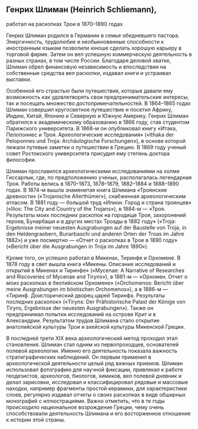 ## Генрих Шлиман (Heinrich Schliemann),

работал на раскопках Трои в 1870–1890 годах

<div class="person__text-wrapper">
Генрих Шлиман родился в Германии в семье обедневшего пастора. Энергичность, трудолюбие и необыкновенные способности к иностранным языкам позволили юноше сделать хорошую карьеру в торговой фирме. Затем он вел успешную коммерческую деятельность в разных странах, в том числе России. Благодаря деловой хватке, Шлиман обрел финансовую независимость и впоследствии на собственные средства вел раскопки, издавал книги и устраивал выставки.

Особенной его страстью были путешествия, которые давали ему возможность как удовлетворять свои предпринимательские интересы, так и посещать множество достопримечательностей. В 1864–1865 годах Шлиман совершил кругосветное путешествие и посетил Африку, Индию, Китай, Японию и Северную и Южную Америку.
Генрих Шлиман обратился к академическому образованию в 1866 году, став студентом Парижского университета. В 1868-м он опубликовал книгу «Итака, Пелопоннес и Троя. Археологические исследования» («Ithaka der Peloponnes und Troja: Archäologische Forschungen»), в основе которой лежали путевые заметки о путешествии в Грецию. В 1869 году ученый совет Ростокского университета присудил ему степень доктора философии.

Шлиман прославился археологическими исследованиями на холме Гиссарлык, где, по предположению ученых, располагалась легендарная Троя. Работы велись в 1870–1873, 1878–1879, 1882–1884 и 1888–1890 годах. В 1874-м вышла знаменитая книга Шлимана «Троянские древности» («Trojanische Alterthümer»), снабженная археологическим атласом. В 1881 году — большой труд «Илион. Город и страна троянцев» («Ilios: The City and Country of the Trojans»), в 1884-м — «Троя. Результаты моих последних раскопок на городище Троя, захоронений героев, Бунарбаши и в других местах Троады в 1882 году» («Troja: Ergebnisse meiner neuesten Ausgrabungen auf der Baustelle von Troja, in den Heldengraebern, Bunarbaschi und anderen Orten der Troas im Jahre 1882») и уже посмертно — «Отчет о раскопках в Трое в 1890 году» («Bericht über die Ausgrabungen in Troja im Jahre 1890»).

Кроме того, он успешно работал в Микенах, Тиринфе и Орхомене. В 1878 году в свет вышла книга «Микены. Описание исследований и открытий в Микенах и Тиринфе» («Mycenae: A Narrative of Researches and Riscoveries of Mycenae and Tiryns»), в 1881-м — «Орхомен. Отчет о моих раскопках в беотийском Орхомене» («Orchomenos: Bericht über meine Ausgrabungen im böotischen Orchomenos»), а в 1886-м — «Тиринф. Доисторический дворец царей Тиринфа. Результаты последних раскопок» («Tiryns: Der Prähistorische Palast der Könige von Tiryns, Ergebnisse der neuesten Ausgrabungen»). Также он предпринимал попытки исследований на острове Крит и в Александрии. Результатом трудов Шлимана стало открытие анатолийской культуры Трои и ахейской культуры Микенской Греции.

В последней трети XIX века археологический метод проходил этап становления. Шлиман стал одним из первопроходцев, основателей полевой археологии. Именно его деятельность показала важность стратиграфических наблюдений. Он первым применил в археологической деятельности целый ряд важных приемов. Шлиман использовал фотографию для научной фиксации, привлекал к работе геодезистов, археологов, биологов, химиков, вел полевой дневник и делал зарисовки, исследовал и классифицировал рядовые и массовые находки, например фрагменты простой керамики, для характеристики слоев, регулярно издавал отчеты о своих раскопках в виде обширных монографий с иллюстрациями.
Важно отметить, что в те годы происходило национальное возрождение Греции, чему очень способствовали деятельность Шлимана и его восторженное отношение к истории этой страны.

</div>
